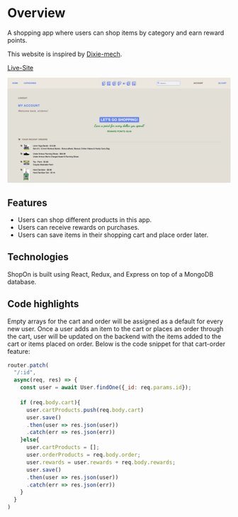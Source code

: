 # Overview

A shopping app where users can shop items by category and earn reward points.

This website is inspired by [Dixie-mech](https://dixiemech.com/).

[Live-Site](https://shopon1.herokuapp.com/)

![ShopOn](https://github.com/sushilt553/shopOn/blob/master/frontend/src/images/shopon_page.png)

## Features
  * Users can shop different products in this app.
  * Users can receive rewards on purchases.
  * Users can save items in their shopping cart and place order later.

## Technologies
ShopOn is built using React, Redux, and Express on top of a MongoDB database.

## Code highlights
Empty arrays for the cart and order will be assigned as a default for every new user. Once a user adds an item to the cart or places an order through the cart, user will be updated on the backend with the items added to the cart or items placed on order. Below is the code snippet for that cart-order feature:
``` javascript
router.patch(
  "/:id",
  async(req, res) => {
    const user = await User.findOne({_id: req.params.id});

    if (req.body.cart){
      user.cartProducts.push(req.body.cart)
      user.save()
      .then(user => res.json(user))
      .catch(err => res.json(err))
    }else{
      user.cartProducts = [];
      user.orderProducts = req.body.order;
      user.rewards = user.rewards + req.body.rewards;
      user.save()
      .then(user => res.json(user))
      .catch(err => res.json(err))
    }
  } 
)
```

